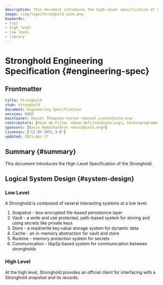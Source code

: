 ```yaml
---
description: This document introduces the high-level specification of Stronghold.
image: /img/logo/Stronghold_icon.png
keywords:
- rust
- high level 
- low level
- library
---
```

# Stronghold Engineering Specification {#engineering-spec}
[engineering-spec]: #engineering-spec

## Frontmatter
[frontmatter]: #frontmatter
```yaml
title: Stronghold
stub: stronghold
document: Engineering Specification
version: 0000
maintainer: Daniel Thompson-Yvetot <daniel.yvetot@iota.org>
contributors: [Dave de Fijter <dave.defijter@iota.org>, tensorprogramming <tensordeveloper@gmail.com>, Daniel Thompson-Yvetot <daniel.yvetot@iota.org>, Marcelo Bianchi <marcelo.bianchi@iota.org>]
sponsors: [Navin Ramachandran <navin@iota.org>]
licenses: ["CC-BY-INTL-3.0"]
updated: 2021-Apr-27
```

## Summary {#summary}
[summary]: #summary

This document introduces the High-Level Specification of the Stronghold.

## Logical System Design {#system-design}
[system-design]: #system-design

### Low Level
A Stronghold is composed of several interacting systems at a low level:

1. Snapshot - box-encrypted file-based persistence layer
2. Vault - a write and use protected, path-based system for storing and using secrets like private keys
3. Store - a read/write key:value storage system for dynamic data 
4. Cache - an in-memory abstraction for vault and store
5. Runtime - memory protection system for secrets
6. Communication - libp2p based system for communication between strongholds

### High Level
At the high level, Stronghold provides an official client for interfacing with a Stronghold snapshot and its records.


